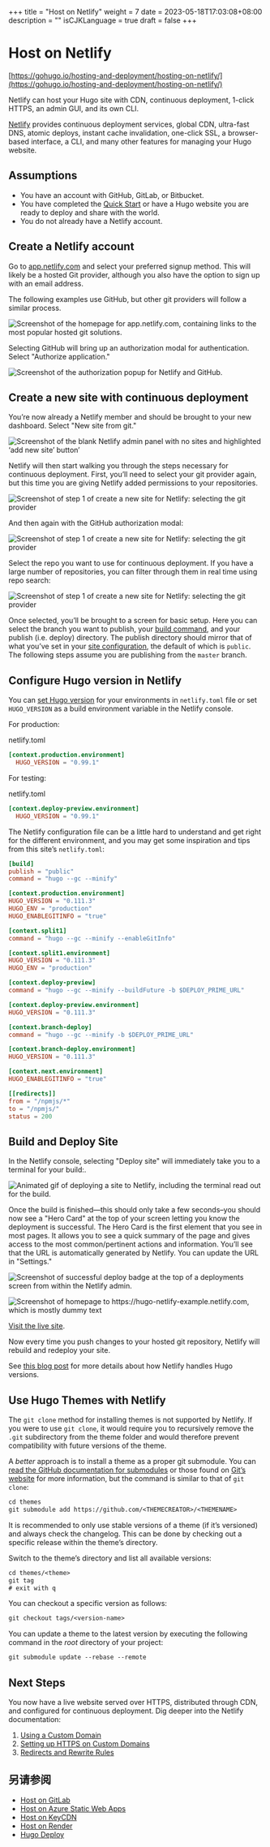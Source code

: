 +++
title = "Host on Netlify"
weight = 7
date = 2023-05-18T17:03:08+08:00
description = ""
isCJKLanguage = true
draft = false
+++

# Host on Netlify

[https://gohugo.io/hosting-and-deployment/hosting-on-netlify/](https://gohugo.io/hosting-and-deployment/hosting-on-netlify/)

Netlify can host your Hugo site with CDN, continuous deployment, 1-click HTTPS, an admin GUI, and its own CLI.

[Netlify](https://www.netlify.com/) provides continuous deployment services, global CDN, ultra-fast DNS, atomic deploys, instant cache invalidation, one-click SSL, a browser-based interface, a CLI, and many other features for managing your Hugo website.

## Assumptions 

- You have an account with GitHub, GitLab, or Bitbucket.
- You have completed the [Quick Start](https://gohugo.io/getting-started/quick-start/) or have a Hugo website you are ready to deploy and share with the world.
- You do not already have a Netlify account.

## Create a Netlify account 

Go to [app.netlify.com](https://app.netlify.com/) and select your preferred signup method. This will likely be a hosted Git provider, although you also have the option to sign up with an email address.

The following examples use GitHub, but other git providers will follow a similar process.

![Screenshot of the homepage for app.netlify.com, containing links to the most popular hosted git solutions.](HostOnNetlify_img/netlify-signup.jpg)

Selecting GitHub will bring up an authorization modal for authentication. Select "Authorize application."

![Screenshot of the authorization popup for Netlify and GitHub.](HostOnNetlify_img/netlify-first-authorize.jpg)

## Create a new site with continuous deployment 

You’re now already a Netlify member and should be brought to your new dashboard. Select "New site from git."

![Screenshot of the blank Netlify admin panel with no sites and highlighted &lsquo;add new site&rsquo; button&rsquo;](HostOnNetlify_img/netlify-add-new-site.jpg)

Netlify will then start walking you through the steps necessary for continuous deployment. First, you’ll need to select your git provider again, but this time you are giving Netlify added permissions to your repositories.

![Screenshot of step 1 of create a new site for Netlify: selecting the git provider](HostOnNetlify_img/netlify-create-new-site-step-1.jpg)

And then again with the GitHub authorization modal:

![Screenshot of step 1 of create a new site for Netlify: selecting the git provider](HostOnNetlify_img/netlify-authorize-added-permissions.jpg)

Select the repo you want to use for continuous deployment. If you have a large number of repositories, you can filter through them in real time using repo search:

![Screenshot of step 1 of create a new site for Netlify: selecting the git provider](HostOnNetlify_img/netlify-create-new-site-step-2.jpg)

Once selected, you’ll be brought to a screen for basic setup. Here you can select the branch you want to publish, your [build command](https://gohugo.io/getting-started/usage/#build-your-site), and your publish (i.e. deploy) directory. The publish directory should mirror that of what you’ve set in your [site configuration](https://gohugo.io/getting-started/configuration/), the default of which is `public`. The following steps assume you are publishing from the `master` branch.

## Configure Hugo version in Netlify 

You can [set Hugo version](https://www.netlify.com/blog/2017/04/11/netlify-plus-hugo-0.20-and-beyond/) for your environments in `netlify.toml` file or set `HUGO_VERSION` as a build environment variable in the Netlify console.

For production:

netlify.toml



```toml
[context.production.environment]
  HUGO_VERSION = "0.99.1"
```

For testing:

netlify.toml



```toml
[context.deploy-preview.environment]
  HUGO_VERSION = "0.99.1"
```

The Netlify configuration file can be a little hard to understand and get right for the different environment, and you may get some inspiration and tips from this site’s `netlify.toml`:

```toml
[build]
publish = "public"
command = "hugo --gc --minify"

[context.production.environment]
HUGO_VERSION = "0.111.3"
HUGO_ENV = "production"
HUGO_ENABLEGITINFO = "true"

[context.split1]
command = "hugo --gc --minify --enableGitInfo"

[context.split1.environment]
HUGO_VERSION = "0.111.3"
HUGO_ENV = "production"

[context.deploy-preview]
command = "hugo --gc --minify --buildFuture -b $DEPLOY_PRIME_URL"

[context.deploy-preview.environment]
HUGO_VERSION = "0.111.3"

[context.branch-deploy]
command = "hugo --gc --minify -b $DEPLOY_PRIME_URL"

[context.branch-deploy.environment]
HUGO_VERSION = "0.111.3"

[context.next.environment]
HUGO_ENABLEGITINFO = "true"

[[redirects]]
from = "/npmjs/*"
to = "/npmjs/"
status = 200
```

## Build and Deploy Site 

In the Netlify console, selecting "Deploy site" will immediately take you to a terminal for your build:.

![Animated gif of deploying a site to Netlify, including the terminal read out for the build.](HostOnNetlify_img/netlify-deploying-site.gif)

Once the build is finished—this should only take a few seconds–you should now see a "Hero Card" at the top of your screen letting you know the deployment is successful. The Hero Card is the first element that you see in most pages. It allows you to see a quick summary of the page and gives access to the most common/pertinent actions and information. You’ll see that the URL is automatically generated by Netlify. You can update the URL in "Settings."

![Screenshot of successful deploy badge at the top of a deployments screen from within the Netlify admin.](HostOnNetlify_img/netlify-deploy-published.jpg)

![Screenshot of homepage to https://hugo-netlify-example.netlify.com, which is mostly dummy text](HostOnNetlify_img/netlify-live-site.jpg)

[Visit the live site](https://hugo-netlify-example.netlify.com/).

Now every time you push changes to your hosted git repository, Netlify will rebuild and redeploy your site.

See [this blog post](https://www.netlify.com/blog/2017/04/11/netlify-plus-hugo-0.20-and-beyond/) for more details about how Netlify handles Hugo versions.

## Use Hugo Themes with Netlify 

The `git clone` method for installing themes is not supported by Netlify. If you were to use `git clone`, it would require you to recursively remove the `.git` subdirectory from the theme folder and would therefore prevent compatibility with future versions of the theme.

A *better* approach is to install a theme as a proper git submodule. You can [read the GitHub documentation for submodules](https://github.com/blog/2104-working-with-submodules) or those found on [Git’s website](https://git-scm.com/book/en/v2/Git-Tools-Submodules) for more information, but the command is similar to that of `git clone`:

```txt
cd themes
git submodule add https://github.com/<THEMECREATOR>/<THEMENAME>
```

It is recommended to only use stable versions of a theme (if it’s versioned) and always check the changelog. This can be done by checking out a specific release within the theme’s directory.

Switch to the theme’s directory and list all available versions:

```txt
cd themes/<theme>
git tag
# exit with q
```

You can checkout a specific version as follows:

```txt
git checkout tags/<version-name>
```

You can update a theme to the latest version by executing the following command in the *root* directory of your project:

```txt
git submodule update --rebase --remote
```

## Next Steps 

You now have a live website served over HTTPS, distributed through CDN, and configured for continuous deployment. Dig deeper into the Netlify documentation:

1. [Using a Custom Domain](https://www.netlify.com/docs/custom-domains/)
2. [Setting up HTTPS on Custom Domains](https://www.netlify.com/docs/ssl/)
3. [Redirects and Rewrite Rules](https://www.netlify.com/docs/redirects/)

## 另请参阅

- [Host on GitLab](https://gohugo.io/hosting-and-deployment/hosting-on-gitlab/)
- [Host on Azure Static Web Apps](https://gohugo.io/hosting-and-deployment/hosting-on-azure/)
- [Host on KeyCDN](https://gohugo.io/hosting-and-deployment/hosting-on-keycdn/)
- [Host on Render](https://gohugo.io/hosting-and-deployment/hosting-on-render/)
- [Hugo Deploy](https://gohugo.io/hosting-and-deployment/hugo-deploy/)
